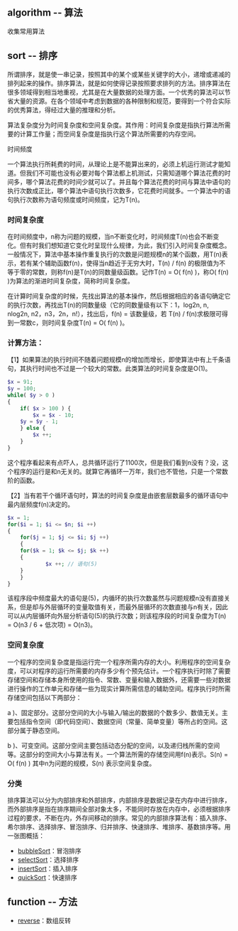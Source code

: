 ## algorithm -- 算法
收集常用算法

## sort -- 排序

所谓排序，就是使一串记录，按照其中的某个或某些关键字的大小，递增或递减的排列起来的操作。排序算法，就是如何使得记录按照要求排列的方法。排序算法在很多领域得到相当地重视，尤其是在大量数据的处理方面。一个优秀的算法可以节省大量的资源。在各个领域中考虑到数据的各种限制和规范，要得到一个符合实际的优秀算法，得经过大量的推理和分析。

算法复杂度分为时间复杂度和空间复杂度。其作用：时间复杂度是指执行算法所需要的计算工作量；而空间复杂度是指执行这个算法所需要的内存空间。

时间频度

一个算法执行所耗费的时间，从理论上是不能算出来的，必须上机运行测试才能知道。但我们不可能也没有必要对每个算法都上机测试，只需知道哪个算法花费的时间多，哪个算法花费的时间少就可以了。并且每个算法花费的时间与算法中语句的执行次数成正比，哪个算法中语句执行次数多，它花费时间就多。一个算法中的语句执行次数称为语句频度或时间频度，记为T(n)。

### 时间复杂度

在时间频度中，n称为问题的规模，当n不断变化时，时间频度T(n)也会不断变化。但有时我们想知道它变化时呈现什么规律，为此，我们引入时间复杂度概念。一般情况下，算法中基本操作重复执行的次数是问题规模n的某个函数，用T(n)表示，若有某个辅助函数f(n)，使得当n趋近于无穷大时，T(n) / f(n) 的极限值为不等于零的常数，则称f(n)是T(n)的同数量级函数。记作T(n) = O( f(n) )，称O( f(n) )为算法的渐进时间复杂度，简称时间复杂度。

在计算时间复杂度的时候，先找出算法的基本操作，然后根据相应的各语句确定它的执行次数，再找出T(n)的同数量级（它的同数量级有以下：1，log2n, n, nlog2n, n2，n3，2n，n!），找出后，f(n) = 该数量级，若 T(n) / f(n)求极限可得到一常数c，则时间复杂度T(n) = O( f(n) )。

### 计算方法：

【1】如果算法的执行时间不随着问题规模n的增加而增长，即使算法中有上千条语句，其执行时间也不过是一个较大的常数。此类算法的时间复杂度是O(1)。

```php
$x = 91;
$y = 100;
while( $y > 0 )
{
    if( $x > 100 ) {
    	$x = $x - 10;
	$y = $y - 1;
    } else {
        $x ++;
    }
}
```

这个程序看起来有点吓人，总共循环运行了1100次，但是我们看到n没有？没，这个程序的运行是和n无关的。就算它再循环一万年，我们也不管他，只是一个常数阶的函数。

【2】当有若干个循环语句时，算法的时间复杂度是由嵌套层数最多的循环语句中最内层频度f(n)决定的。

```php
$x = 1;
for($i = 1; $i <= $n; $i ++)
{
    for($j = 1; $j <= $i; $j ++)
    {
	for($k = 1; $k <= $j; $k ++)
	{
    	    $x ++; // 语句(5)
	}
    }
}
```

该程序段中频度最大的语句是(5)，内循环的执行次数虽然与问题规模n没有直接关系，但是却与外层循环的变量取值有关，而最外层循环的次数直接与n有关，因此可以从内层循环向外层分析语句(5)的执行次数；则该程序段的时间复杂度为T(n) = O(n3 / 6 + 低次项) = O(n3)。

### 空间复杂度

一个程序的空间复杂度是指运行完一个程序所需内存的大小。利用程序的空间复杂度，可以对程序的运行所需要的内存多少有个预先估计。一个程序执行时除了需要存储空间和存储本身所使用的指令、常数、变量和输入数据外，还需要一些对数据进行操作的工作单元和存储一些为现实计算所需信息的辅助空间。程序执行时所需存储空间包括以下两部分：

a )、固定部分。这部分空间的大小与输入/输出的数据的个数多少、数值无关。主要包括指令空间（即代码空间）、数据空间（常量、简单变量）等所占的空间。这部分属于静态空间。

b )、可变空间。这部分空间主要包括动态分配的空间，以及递归栈所需的空间等。这部分的空间大小与算法有关。一个算法所需的存储空间用f(n)表示。S(n) = O( f(n) ) 其中n为问题的规模，S(n) 表示空间复杂度。

### 分类

排序算法可以分为内部排序和外部排序，内部排序是数据记录在内存中进行排序，而外部排序是指在排序期间全部对象太多，不能同时存放在内存中，必须根据排序过程的要求，不断在内，外存间移动的排序。常见的内部排序算法有：插入排序、希尔排序、选择排序、冒泡排序、归并排序、快速排序、堆排序、基数排序等。用一张图概括：

- [bubbleSort](https://github.com/sunxiaozhi/algorithm/tree/master/bubbleSort)：冒泡排序
- [selectSort](https://github.com/sunxiaozhi/algorithm/tree/master/selectSort)：选择排序
- [insertSort](https://github.com/sunxiaozhi/algorithm/tree/master/insertSort)：插入排序
- [quickSort](https://github.com/sunxiaozhi/algorithm/tree/master/quickSort)：快速排序

## function -- 方法

- [reverse](https://github.com/sunxiaozhi/algorithm/blob/master/reverse.php)：数组反转